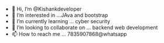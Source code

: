 - 👋 Hi, I’m @Kishankdeveloper
- 👀 I’m interested in ...JAva and bootstrap
- 🌱 I’m currently learning ... cyber security
- 💞️ I’m looking to collaborate on ... backend web development
- 📫 How to reach me ... 7835907868@whatsapp

